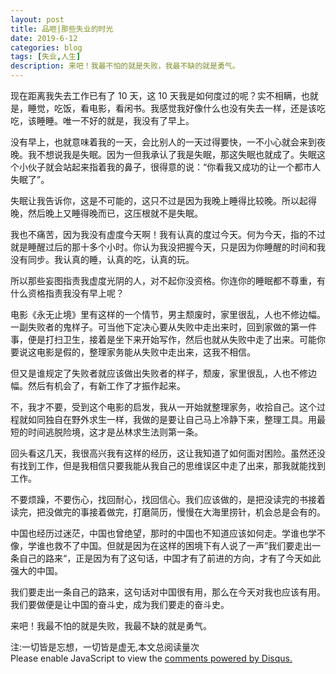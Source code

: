 ```yaml
---
layout: post
title: 品咂|那些失业的时光
date: 2019-6-12
categories: blog
tags: [失业,人生]
description: 来吧！我最不怕的就是失败，我最不缺的就是勇气。
---
```



现在距离我失去工作已有了 10 天，这 10 天我是如何度过的呢？实不相瞒，也就是，睡觉，吃饭，看电影，看闲书。我感觉我好像什么也没有失去一样，还是该吃吃，该睡睡。唯一不好的就是，我没有了早上。

没有早上，也就意味着我的一天，会比别人的一天过得要快，一不小心就会来到夜晚。我不想说我是失眠。因为一但我承认了我是失眠，那这失眠也就成了。失眠这个小伙子就会站起来指着我的鼻子，很得意的说：“你看我又成功的让一个都市人失眠了”。

失眠让我告诉你，这是不可能的，这只不过是因为我晚上睡得比较晚。所以起得晚，然后晚上又睡得晚而已，这压根就不是失眠。

我也不痛苦，因为我没有虚度今天啊！我有认真的度过今天。何为今天，指的不过就是睡醒过后的那十多个小时。你认为我没把握今天，只是因为你睡醒的时间和我没有同步。我认真的睡，认真的吃，认真的玩。

所以那些妄图指责我虚度光阴的人，对不起你没资格。你连你的睡眠都不尊重，有什么资格指责我没有早上呢？

电影《永无止境》里有这样的一个情节，男主颓废时，家里很乱，人也不修边幅。一副失败者的鬼样子。可当他下定决心要从失败中走出来时，回到家做的第一件事，便是打扫卫生，接着是坐下来开始写作，然后也就从失败中走了出来。可能你要说这电影是假的，整理家务能从失败中走出来，这我不相信。

但又是谁规定了失败者就应该做出失败者的样子，颓废，家里很乱，人也不修边幅。然后有机会了，有新工作了才振作起来。

不，我才不要，受到这个电影的启发，我从一开始就整理家务，收拾自己。这个过程就如同独自在野外求生一样，我做的是要让自己马上冷静下来，整理工具。用最短的时间逃脱险境，这才是丛林求生法则第一条。

回头看这几天，我很高兴我有这样的经历，这让我知道了如何面对困险。虽然还没有找到工作，但是我相信只要我能从我自己的思维误区中走了出来，那我就能找到工作。

不要烦躁，不要伤心，找回耐心，找回信心。我们应该做的，是把没读完的书接着读完，把没做完的事接着做完，打磨简历，慢慢在大海里捞针，机会总是会有的。

中国也经历过迷茫，中国也曾绝望，那时的中国也不知道应该如何走。学谁也学不像，学谁也救不了中国。但就是因为在这样的困境下有人说了一声”我们要走出一条自己的路来“，正是因为有了这句话，中国才有了前进的方向，才有了今天如此强大的中国。

我们要走出一条自己的路来，这句话对中国很有用，那么在今天对我也应该有用。我们要做便是让中国的奋斗史，成为我们要走的奋斗史。

来吧！我最不怕的就是失败，我最不缺的就是勇气。

<span id="busuanzi_container_page_pv">
  注:一切皆是忘想，一切皆是虚无,本文总阅读量<span id="busuanzi_value_page_pv"></span>次
</span>


<script id="dsq-count-scr" src="//huiweishijie.disqus.com/count.js" async></script>

<div id="disqus_thread"></div>
<script>

/**
*  RECOMMENDED CONFIGURATION VARIABLES: EDIT AND UNCOMMENT THE SECTION BELOW TO INSERT DYNAMIC VALUES FROM YOUR PLATFORM OR CMS.
*  LEARN WHY DEFINING THESE VARIABLES IS IMPORTANT: https://disqus.com/admin/universalcode/#configuration-variables*/
/*
var disqus_config = function () {
this.page.url = PAGE_URL;  // Replace PAGE_URL with your page's canonical URL variable
this.page.identifier = PAGE_IDENTIFIER; // Replace PAGE_IDENTIFIER with your page's unique identifier variable
};
*/
(function() { // DON'T EDIT BELOW THIS LINE
var d = document, s = d.createElement('script');
s.src = 'https://huiweishijie.disqus.com/embed.js';
s.setAttribute('data-timestamp', +new Date());
(d.head || d.body).appendChild(s);
})();
</script>
<noscript>Please enable JavaScript to view the <a href="https://disqus.com/?ref_noscript">comments powered by Disqus.</a></noscript>


